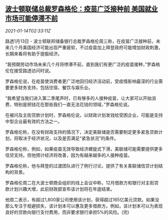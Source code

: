 <!--1610592844000-->
[波士顿联储总裁罗森格伦：疫苗广泛接种前 美国就业市场可能停滞不前](https://cn.reuters.com/article/boston-0113-wedn-idCNKBS29J09N)
------

<div><i>2021-01-14T02:33:11Z</i></div><p>路透1月13日 - 波士顿联邦储备银行总裁罗森格伦周三称，在疫苗广泛接种前，未来几个月美国经济可能出现严重疲软，不过疫苗加上拜登政府可能增加财政刺激，长期来看将有助于提振经济。</p><p>“我预期劳动市场未来几个月将停滞不前，直到我们有更广泛的疫苗接种，”罗森格伦在接受路透访问时说。</p><p>罗森格伦说，在疫苗使消费者更广泛地回归经济活动前，受疫情影响最深的行业需要更多财务支持，包括住宿、餐饮与娱乐业。</p><p>“我希望当我们进入第二季尾声时，已有够多的人接种疫苗，让大家可以开始消费，特别是把钱花在那些我们一直无法花钱的领域，”罗森格伦说。</p><p>在被问及主街贷款计划时，罗森格伦说，以财政计划发钱给受困企业，可能是支持中型企业最有效的方法之一。</p><p>罗森格伦称，在没有财政支持的情况下，决定美联储是否需要制定更多紧急贷款计划，将取决于经济状况，以及是否满足“紧急状况”的条件。</p><p>罗森格伦称，例如，如果疫苗无效导致经济螺旋式下滑，美联储可能需要提供更多信贷支持。但他预计经济将改善，因为有越来越多的人接种疫苗。</p><p>罗森格伦称，他与拜登的过渡团队进行了例行讨论，提供了有关美联储信贷计划结构的背景。</p><p>罗森格伦周二在大波士顿商会组织的线上会议中称，12月借款方和银行对主街贷款计划兴趣大增，此前财政部宣布该计划将在年底结束。</p><p>他周二表示，有超过1,800家公司使用该计划，获得超过165亿美元贷款。如果没那么专注于规避损失，该计划本可以惠及更多借款方。例如，该计划本可以为表现良好的贷款向银行支付费用，而非要求银行承担5%的风险。(完)</p>
